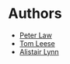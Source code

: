 # Authors

- [Peter Law](mailto:PeterJCLaw@gmail.com)
- [Tom Leese](mailto:inbox@tomleese.me.uk)
- [Alistair Lynn](mailto:arplynn@gmail.com)
